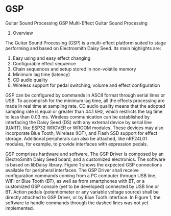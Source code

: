 # GSP
Guitar Sound Processing
GSP
Multi-Effect Guitar Sound Processing

1. Overview

The Guitar Sound Processing (GSP) is a multi-effect platform suited to stage performing and based on Electrosmith Daisy Seed. Its main highlights are:

1)	Easy using and easy effect changing
2)	Configurable effect sequence
3)	Chain sequences and setup stored in non-volatile memory
4)	Minimum lag time (latency)
5)	CD audio quality
6)	Wireless support for pedal switching, volume and effect configuration

GSP can be configured by commands in ASCII format through serial lines or USB. To accomplish for the minimum lag time, all the effects processing are made in real time at sampling rate. CD audio quality means that the adopted sampling rate is equal or greater than 44.1 kHz, which restricts the lag time to less than 0.03 ms. Wireless communication can be established by interfacing the Daisy Seed (DS) with any external device by serial line (UART), like ESP32 WROVER or WROOM modules. These devices may also incorporate Blue Tooth, Wireless (IOT), and Flash SSD support for effect storage. Additional peripherals can also be attached, like nRF24L01 modules, for example, to provide interfaces with expression pedals.

GSP comprises hardware and software. The GSP Driver is composed by an ElectroSmith Daisy Seed board, and a customized electronics. The software is based on libDaisy library. Figure 1 shows the expected GSP connections available for peripheral interfaces. The GSP Driver shall receive configuration commands coming from a PC computer through USB line, WiFi or Blue Tooth (BT), as well as from smartphones with BT, or a customized GSP console (yet to be developed) connected by USB line or BT. Action pedals (potentiometer or any variable voltage source) shall be directly attached to GSP Driver, or by Blue Tooth interface. In Figure 1, the software to handle commands through the dashed lines was not yet implemented.
